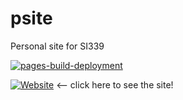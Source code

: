 # psite
Personal site for SI339

[![pages-build-deployment](https://github.com/jackstephenson96/psite/actions/workflows/pages/pages-build-deployment/badge.svg)](https://github.com/jackstephenson96/psite/actions/workflows/pages/pages-build-deployment)

[![Website](https://img.shields.io/website?url=https%3A%2F%2Fjackstephenson96.github.io%2Fpsite%2Findex.html)](https://jackstephenson96.github.io/psite/index.html) <-- click here to see the site!

